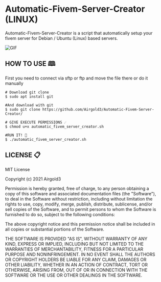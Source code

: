 # Automatic-Fivem-Server-Creator (LINUX)
 Automatic-Fivem-Server-Creator is a script that automatically setup your fivem server for Debian / Ubuntu (Linux) based servers.

![GIF](https://i.imgflip.com/5c80fb.gif)
## HOW TO USE 🕮
First you need to connect via sftp or ftp and move the file there or do it manually
<br>
```
# Download git clone
$ sudo apt install git

#And download with git
$ sudo git clone https://github.com/Airgold3/Automatic-Fivem-Server-Creator/

# GIVE EXECUTE PERMISSIONS ☄️
$ chmod u+x automatic_fivem_server_creator.sh

#RUN IT! 🚀 
$ ./automatic_fivem_server_creator.sh
```

## LICENSE 📋 
MIT License 

Copyright (c) 2021 Airgold3

Permission is hereby granted, free of charge, to any person obtaining a copy
of this software and associated documentation files (the "Software"), to deal
in the Software without restriction, including without limitation the rights
to use, copy, modify, merge, publish, distribute, sublicense, and/or sell
copies of the Software, and to permit persons to whom the Software is
furnished to do so, subject to the following conditions:

The above copyright notice and this permission notice shall be included in all
copies or substantial portions of the Software.

THE SOFTWARE IS PROVIDED "AS IS", WITHOUT WARRANTY OF ANY KIND, EXPRESS OR
IMPLIED, INCLUDING BUT NOT LIMITED TO THE WARRANTIES OF MERCHANTABILITY,
FITNESS FOR A PARTICULAR PURPOSE AND NONINFRINGEMENT. IN NO EVENT SHALL THE
AUTHORS OR COPYRIGHT HOLDERS BE LIABLE FOR ANY CLAIM, DAMAGES OR OTHER
LIABILITY, WHETHER IN AN ACTION OF CONTRACT, TORT OR OTHERWISE, ARISING FROM,
OUT OF OR IN CONNECTION WITH THE SOFTWARE OR THE USE OR OTHER DEALINGS IN THE
SOFTWARE.
